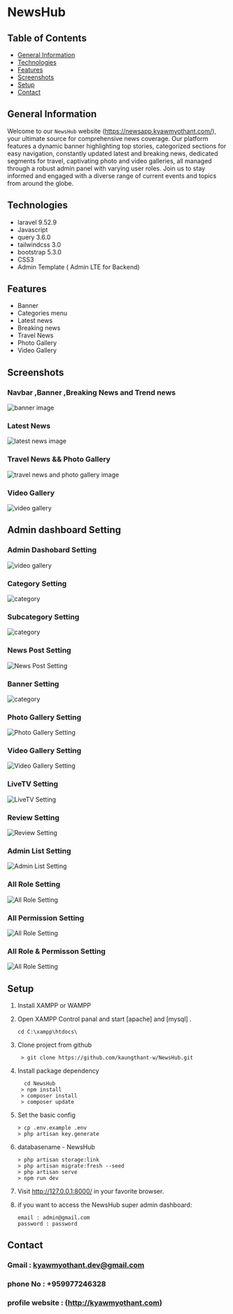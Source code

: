 # NewsHub

## Table of Contents
* [General Information](#general-information)
* [Technologies](#technologies)
* [Features](#features)
* [Screenshots](#screenshots)
* [Setup](#setup)
* [Contact](#contact)

## General Information
Welcome to our `NewsHub` website (https://newsapp.kyawmyothant.com/), your ultimate source for comprehensive news coverage. Our platform features a dynamic banner highlighting top stories, categorized sections for easy navigation, constantly updated latest and breaking news, dedicated segments for travel, captivating photo and video galleries, all managed through a robust admin panel with varying user roles. Join us to stay informed and engaged with a diverse range of current events and topics from around the globe.


## Technologies
* laravel 9.52.9
* Javascript
* query 3.6.0
* tailwindcss 3.0
* bootstrap 5.3.0
* CSS3
* Admin Template ( Admin LTE for Backend)


## Features
* Banner
* Categories menu
* Latest news
* Breaking news
* Travel News
* Photo Gallery
* Video Gallery

## Screenshots

### Navbar ,Banner ,Breaking News and Trend news
![banner image](public/screenshoot/Group%201.png)

### Latest News
![latest news image](public/screenshoot/Group%202.png)

### Travel News && Photo Gallery
![travel news and photo gallery image](public/screenshoot/Group%203.png)

### Video Gallery
![video gallery](public/screenshoot/Group%204.png)


## Admin dashboard Setting

### Admin Dashobard Setting
![video gallery](public/screenshoot/admindashboard.png)

### Category Setting
![category](public/screenshoot/category.png)

### Subcategory Setting
![category](public/screenshoot/subcategory.png)

### News Post Setting
![News Post Setting](public/screenshoot/news%20post.png)

### Banner Setting
![category](public/screenshoot/banner.png)

### Photo Gallery Setting
![Photo Gallery Setting](public/screenshoot/photo%20gallery.png)

### Video Gallery Setting
![Video Gallery Setting](public/screenshoot/video%20gallery.png)

### LiveTV Setting
![LiveTV Setting](public/screenshoot/Live.png)

### Review Setting
![Review Setting](public/screenshoot/review.png)

### Admin List Setting
![Admin List Setting](public/screenshoot/admin%20list.png)

### All Role Setting
![All Role Setting](public/screenshoot/role.png)

### All Permission Setting
![All Role Setting](public/screenshoot/permission.png)

### All Role & Permisson Setting
![All Role Setting](public/screenshoot/role%20and%20permission.png)



## Setup
1. Install XAMPP or WAMPP
2. Open XAMPP Control panal and start [apache] and [mysql] .
   ```
   cd C:\xampp\htdocs\
   ```
4. Clone project from github
   ```
    > git clone https://github.com/kaungthant-w/NewsHub.git
   ```
5. Install package dependency
   ```
     cd NewsHub
    > npm install
    > composer install
    > composer update
   ```
6. Set the basic config
   ```
   > cp .env.example .env
   > php artisan key.generate
   ```
   
7. databasename - NewsHub
   ```
   > php artisan storage:link
   > php artisan migrate:fresh --seed
   > php artisan serve
   > npm run dev
   ```
9. Visit  http://127.0.0.1:8000/ in your favorite browser.
10. if you want to access the NewsHub super admin dashboard:
    ```
    email : admin@gmail.com
    password : password
    ```


## Contact
### Gmail : kyawmyothant.dev@gmail.com
### phone No : +959977246328
### profile website :  (http://kyawmyothant.com)
